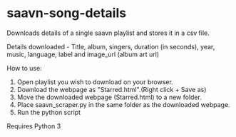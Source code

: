 # saavn-song-details
Downloads details of a single saavn playlist and stores it in a csv file.

Details downloaded - Title, album, singers, duration (in seconds), year, music, language, label and image_url (album art url)

How to use:

1) Open playlist you wish to download on your browser.  
2) Download the webpage as "Starred.html".(Right click + Save as)  
3) Move the downloaded webpage (Starred.html) to a new folder.  
4) Place saavn_scraper.py in the same folder as the downloaded webpage.  
5) Run the python script

Requires Python 3
